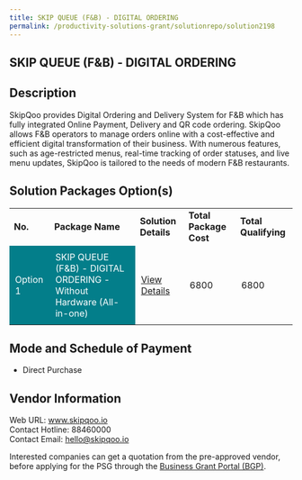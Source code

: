 ```yaml
---
title: SKIP QUEUE (F&B) - DIGITAL ORDERING
permalink: /productivity-solutions-grant/solutionrepo/solution2198
---
```


## SKIP QUEUE (F&B) - DIGITAL ORDERING

## Description

SkipQoo provides Digital Ordering and Delivery System for F&B which has fully integrated Online Payment, Delivery and QR code ordering. SkipQoo allows F&B operators to manage orders online with a cost-effective and efficient digital transformation of their business. With numerous features, such as age-restricted menus, real-time tracking of order statuses, and live menu updates, SkipQoo is tailored to the needs of modern F&B restaurants.

## Solution Packages Option(s)

<table>
<tr>
<td><b>No.</b></td>
<td><b>Package Name</b></td>
<td><b>Solution Details</b></td>
<td><b>Total Package Cost</b></td>
<td><b>Total Qualifying</b></td>
</tr>
<tr>
<td style='padding: 10px; background-color: #037E8A; color: #FFFFFF;'>Option 1</td>
<td style='padding: 10px; background-color: #037E8A; color: #FFFFFF;'>SKIP QUEUE (F&B) - DIGITAL ORDERING - Without Hardware (All-in-one)</td>
<td style='padding: 10px;'><a href='https://www.gobusiness.gov.sg/images/psg/DesensitisedSkipQooAnnex3CRwef20May2021_Part_2.pdf' target='_blank'>View Details</a></td>
<td style='padding: 10px;'>6800</td>
<td style='padding: 10px;'>6800</td>
</tr>
</table>

## Mode and Schedule of Payment

 - Direct Purchase

## Vendor Information

 Web URL: www.skipqoo.io <br>Contact Hotline: 88460000 <br>Contact Email: hello@skipqoo.io <br>

Interested companies can get a quotation from the pre-approved vendor, before applying for the PSG through the <a href='https://www.businessgrants.gov.sg/' target='_blank' rel='noopener'>Business Grant Portal (BGP)</a>.

<script src="/jquery/resize-tables.js"></script>
